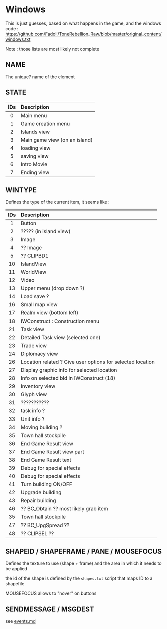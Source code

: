 Windows
=======

This is just guesses, based on what happens in the game, and the windows code : <https://github.com/Fadoli/ToneRebellion_Raw/blob/master/original_content/windows.txt>

Note : those lists are most likely not complete

## NAME

The unique? name of the element

## STATE

| IDs | Description |
|:-----:|:-------------|
| 0 | Main menu |
| 1 | Game creation menu |
| 2 | Islands view |
| 3 | Main game view (on an island) |
| 4 | loading view |
| 5 | saving view |
| 6 | Intro Movie |
| 7 | Ending view |

## WINTYPE

Defines the type of the current item, it seems like :

| IDs | Description |
|:-----:|:-------------|
| 1  | Button |
| 2  | ????? (in island view) |
| 3  | Image |
| 4  | ?? Image |
| 5  | ?? CLIPBD1 |
| 10 | IslandView |
| 11 | WorldView |
| 12 | Video |
| 13 | Upper menu (drop down ?) |
| 14 | Load save ? |
| 16 | Small map view |
| 17 | Realm view (bottom left) |
| 18 | IWConstruct : Construction menu |
| 21 | Task view |
| 22 | Detailed Task view (selected one) |
| 23 | Trade view |
| 24 | Diplomacy view |
| 26 | Location related ? Give user options for selected location |
| 27 | Display graphic info for selected location |
| 28 | Info on selected bld in IWConstruct (18) |
| 29 | Inventory view |
| 30 | Glyph view |
| 31 | ??????????? |
| 32 | task info ? |
| 33 | Unit info ? |
| 34 | Moving building ? |
| 35 | Town hall stockpile |
| 36 | End Game Result view |
| 37 | End Game Result view part |
| 38 | End Game Result text |
| 39 | Debug for special effects |
| 40 | Debug for special effects |
| 41 | Turn building ON/OFF |
| 42 | Upgrade building |
| 43 | Repair building |
| 46 | ?? BC_Obtain ?? most likely grab item |
| 35 | Town hall stockpile |
| 47 | ?? BC_UpgSpread ?? |
| 48 | ?? CLIPSEL ?? |

## SHAPEID / SHAPEFRAME / PANE / MOUSEFOCUS

Defines the texture to use (shape + frame) and the area in which it needs to be applied

the id of the shape is defined by the `shapes.txt` script that maps ID to a shapefile

MOUSEFOCUS allows to "hover" on buttons

## SENDMESSAGE / MSGDEST

see [events.md](./events.md)
